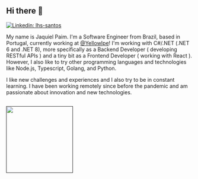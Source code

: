 ## Hi there 👋

[![Linkedin: lhs-santos](https://img.shields.io/badge/-Jaquiel%20Paim-blue?style=flat-square&logo=Linkedin&logoColor=white&link=https://www.linkedin.com/in/jaquielpaim/)](https://www.linkedin.com/in/jaquielpaim)

My name is Jaquiel Paim. I'm a Software Engineer from Brazil, based in Portugal, currently working at [@YellowIpe](https://github.com/YellowIpe)! I'm working with C#/.NET (.NET 6 and .NET 8), more specifically as a Backend Developer ( developing RESTful APIs ) and a tiny bit as a Frontend Developer ( working with React ). However, I also like to try other programming languages and technologies like Node.js, Typescript, Golang, and Python.   

I like new challenges and experiences and I also try to be in constant learning. I have been working remotely since before the pandemic and am passionate about innovation and new technologies.

##
<a href="">
  <img height="180em" src="https://github-readme-stats.vercel.app/api/top-langs/?username=jaquiel&layout=compact&langs_count=6&theme=algolia"/>
</a>
